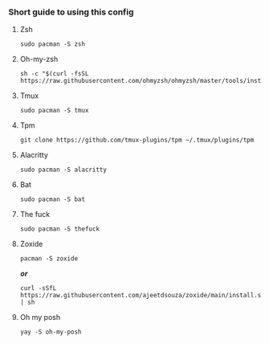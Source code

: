 ### Short guide to using this config
1. Zsh
   ```
   sudo pacman -S zsh
   ```
2. Oh-my-zsh
   ```
   sh -c "$(curl -fsSL https://raw.githubusercontent.com/ohmyzsh/ohmyzsh/master/tools/install.sh)"
   ```
3. Tmux
   ```
   sudo pacman -S tmux
   ```
4. Tpm
   ```
   git clone https://github.com/tmux-plugins/tpm ~/.tmux/plugins/tpm
   ```
5. Alacritty
   ```
   sudo pacman -S alacritty
   ```
6. Bat
   ```
   sudo pacman -S bat
   ```
7. The fuck
   ```
   sudo pacman -S thefuck
   ```
8. Zoxide
   ```
   pacman -S zoxide
   ```
   ***or***
   ```
   curl -sSfL https://raw.githubusercontent.com/ajeetdsouza/zoxide/main/install.sh | sh
   ```
9. Oh my posh
   ```
   yay -S oh-my-posh
   ```
